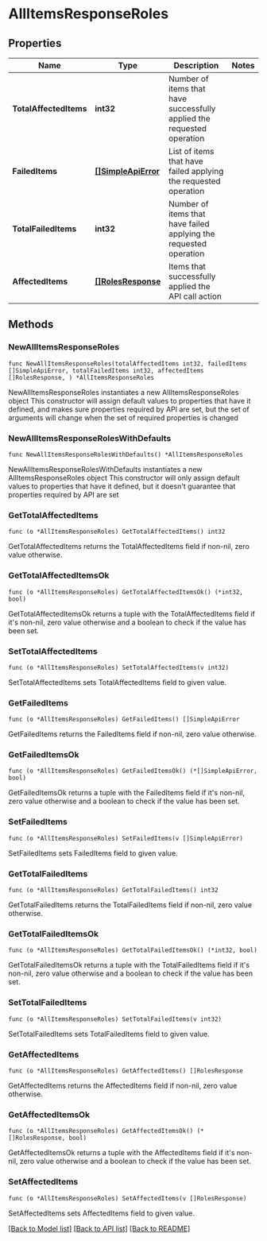 # AllItemsResponseRoles

## Properties

Name | Type | Description | Notes
------------ | ------------- | ------------- | -------------
**TotalAffectedItems** | **int32** | Number of items that have successfully applied the requested operation | 
**FailedItems** | [**[]SimpleApiError**](SimpleApiError.md) | List of items that have failed applying the requested operation | 
**TotalFailedItems** | **int32** | Number of items that have failed applying the requested operation | 
**AffectedItems** | [**[]RolesResponse**](RolesResponse.md) | Items that successfully applied the API call action | 

## Methods

### NewAllItemsResponseRoles

`func NewAllItemsResponseRoles(totalAffectedItems int32, failedItems []SimpleApiError, totalFailedItems int32, affectedItems []RolesResponse, ) *AllItemsResponseRoles`

NewAllItemsResponseRoles instantiates a new AllItemsResponseRoles object
This constructor will assign default values to properties that have it defined,
and makes sure properties required by API are set, but the set of arguments
will change when the set of required properties is changed

### NewAllItemsResponseRolesWithDefaults

`func NewAllItemsResponseRolesWithDefaults() *AllItemsResponseRoles`

NewAllItemsResponseRolesWithDefaults instantiates a new AllItemsResponseRoles object
This constructor will only assign default values to properties that have it defined,
but it doesn't guarantee that properties required by API are set

### GetTotalAffectedItems

`func (o *AllItemsResponseRoles) GetTotalAffectedItems() int32`

GetTotalAffectedItems returns the TotalAffectedItems field if non-nil, zero value otherwise.

### GetTotalAffectedItemsOk

`func (o *AllItemsResponseRoles) GetTotalAffectedItemsOk() (*int32, bool)`

GetTotalAffectedItemsOk returns a tuple with the TotalAffectedItems field if it's non-nil, zero value otherwise
and a boolean to check if the value has been set.

### SetTotalAffectedItems

`func (o *AllItemsResponseRoles) SetTotalAffectedItems(v int32)`

SetTotalAffectedItems sets TotalAffectedItems field to given value.


### GetFailedItems

`func (o *AllItemsResponseRoles) GetFailedItems() []SimpleApiError`

GetFailedItems returns the FailedItems field if non-nil, zero value otherwise.

### GetFailedItemsOk

`func (o *AllItemsResponseRoles) GetFailedItemsOk() (*[]SimpleApiError, bool)`

GetFailedItemsOk returns a tuple with the FailedItems field if it's non-nil, zero value otherwise
and a boolean to check if the value has been set.

### SetFailedItems

`func (o *AllItemsResponseRoles) SetFailedItems(v []SimpleApiError)`

SetFailedItems sets FailedItems field to given value.


### GetTotalFailedItems

`func (o *AllItemsResponseRoles) GetTotalFailedItems() int32`

GetTotalFailedItems returns the TotalFailedItems field if non-nil, zero value otherwise.

### GetTotalFailedItemsOk

`func (o *AllItemsResponseRoles) GetTotalFailedItemsOk() (*int32, bool)`

GetTotalFailedItemsOk returns a tuple with the TotalFailedItems field if it's non-nil, zero value otherwise
and a boolean to check if the value has been set.

### SetTotalFailedItems

`func (o *AllItemsResponseRoles) SetTotalFailedItems(v int32)`

SetTotalFailedItems sets TotalFailedItems field to given value.


### GetAffectedItems

`func (o *AllItemsResponseRoles) GetAffectedItems() []RolesResponse`

GetAffectedItems returns the AffectedItems field if non-nil, zero value otherwise.

### GetAffectedItemsOk

`func (o *AllItemsResponseRoles) GetAffectedItemsOk() (*[]RolesResponse, bool)`

GetAffectedItemsOk returns a tuple with the AffectedItems field if it's non-nil, zero value otherwise
and a boolean to check if the value has been set.

### SetAffectedItems

`func (o *AllItemsResponseRoles) SetAffectedItems(v []RolesResponse)`

SetAffectedItems sets AffectedItems field to given value.



[[Back to Model list]](../README.md#documentation-for-models) [[Back to API list]](../README.md#documentation-for-api-endpoints) [[Back to README]](../README.md)



